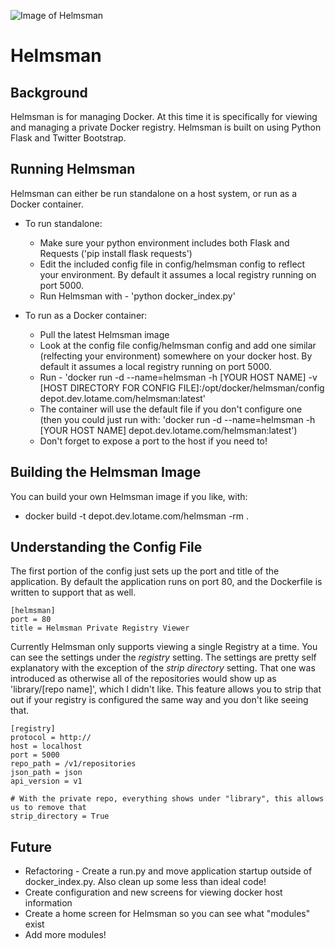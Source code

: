 ![Image of Helmsman](http://postimg.org/image/6wkuyfc2z/)

Helmsman
==========================

Background
----------

Helmsman is for managing Docker.  At this time it is specifically for viewing and managing a private Docker registry.  Helmsman is built on using Python Flask and Twitter Bootstrap.


Running Helmsman
----------------

Helmsman can either be run standalone on a host system, or run as a Docker container.

* To run standalone:
  * Make sure your python environment includes both Flask and Requests ('pip install flask requests')
  * Edit the included config file in config/helmsman config to reflect your environment.  By default it assumes a local registry running on port 5000.
  * Run Helmsman with - 'python docker_index.py'

* To run as a Docker container:
  * Pull the latest Helmsman image
  * Look at the config file config/helmsman config and add one similar (relfecting your environment) somewhere on your docker host.  By default it assumes a local registry running on port 5000.
  * Run - 'docker run -d  --name=helmsman -h [YOUR HOST NAME] -v [HOST DIRECTORY FOR CONFIG FILE]:/opt/docker/helmsman/config depot.dev.lotame.com/helmsman:latest'
  * The container will use the default file if you don't configure one (then you could just run with: 'docker run -d  --name=helmsman -h [YOUR HOST NAME] depot.dev.lotame.com/helmsman:latest')
  * Don't forget to expose a port to the host if you need to!

Building the Helmsman Image
---------------------------

You can build your own Helmsman image if you like, with:

* docker build -t depot.dev.lotame.com/helmsman -rm .


Understanding the Config File
------------------------------

The first portion of the config just sets up the port and title of the application.  By default the application runs on port 80, and the Dockerfile is written to support that as well.

``` 
[helmsman]
port = 80
title = Helmsman Private Registry Viewer
```

Currently Helmsman only supports viewing a single Registry at a time.  You can see the settings under the *registry* setting.  The settings are pretty self explanatory with the exception of the *strip directory* setting.  That one was introduced as otherwise all of the repositories would show up as 'library/[repo name]', which I didn't like.  This feature allows you to strip that out if your registry is configured the same way and you don't like seeing that.


```
[registry]
protocol = http://
host = localhost
port = 5000
repo_path = /v1/repositories
json_path = json
api_version = v1

# With the private repo, everything shows under "library", this allows us to remove that
strip_directory = True
```

Future
------

* Refactoring - Create a run.py and move application startup outside of docker_index.py.  Also clean up some less than ideal code!
* Create configuration and new screens for viewing docker host information
* Create a home screen for Helmsman so you can see what "modules" exist
* Add more modules!